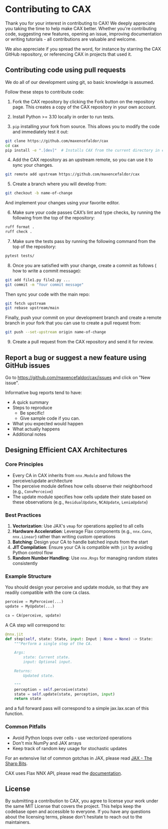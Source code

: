 # Contributing to CAX

Thank you for your interest in contributing to CAX! We deeply appreciate you taking the time to help make CAX better. Whether you're contributing code, suggesting new features, opening an issue, improving documentation or writing tutorials - all contributions are valuable and welcome.

We also appreciate if you spread the word, for instance by starring the CAX GitHub repository, or referencing CAX in projects that used it.

## Contributing code using pull requests

We do all of our development using git, so basic knowledge is assumed.

Follow these steps to contribute code:

1. Fork the CAX repository by clicking the Fork button on the repository page. This creates a copy of the CAX repository in your own account.

2. Install Python >= 3.10 locally in order to run tests.

3. `pip` installing your fork from source. This allows you to modify the code and immediately test it out:

```bash
git clone https://github.com/maxencefaldor/cax
cd cax
pip install -e ".[dev]"  # Installs CAX from the current directory in editable mode.
```

4. Add the CAX repository as an upstream remote, so you can use it to sync your changes.

```bash
git remote add upstream https://github.com/maxencefaldor/cax
```

5. Create a branch where you will develop from:

```bash
git checkout -b name-of-change
```

And implement your changes using your favorite editor.

6. Make sure your code passes CAX’s lint and type checks, by running the following from the top of the repository:

```bash
ruff format .
ruff check .
```

7. Make sure the tests pass by running the following command from the top of the repository:

```bash
pytest tests/
```

8. Once you are satisfied with your change, create a commit as follows ( how to write a commit message):

```bash
git add file1.py file2.py ...
git commit -m "Your commit message"
```

Then sync your code with the main repo:

```bash
git fetch upstream
git rebase upstream/main
```

Finally, push your commit on your development branch and create a remote branch in your fork that you can use to create a pull request from:

```bash
git push --set-upstream origin name-of-change
```

9. Create a pull request from the CAX repository and send it for review.

## Report a bug or suggest a new feature using GitHub issues

Go to https://github.com/maxencefaldor/cax/issues and click on "New issue".

Informative bug reports tend to have:

- A quick summary
- Steps to reproduce
  - Be specific!
  - Give sample code if you can.
- What you expected would happen
- What actually happens
- Additional notes

## Designing Efficient CAX Architectures

### Core Principles

- Every CA in CAX inherits from `nnx.Module` and follows the perceive/update architecture
- The perceive module defines how cells observe their neighborhood (e.g., `ConvPerceive`)
- The update module specifies how cells update their state based on these observations (e.g., `ResidualUpdate`, `NCAUpdate`, `LeniaUpdate`)

### Best Practices

1. **Vectorization**: Use JAX's `vmap` for operations applied to all cells
2. **Hardware Acceleration**: Leverage Flax components (e.g., `nnx.Conv`, `nnx.Linear`) rather than writing custom operations
3. **Batching**: Design your CA to handle batched inputs from the start
4. **JIT Compilation**: Ensure your CA is compatible with `jit` by avoiding Python control flow
5. **Random Number Handling**: Use `nnx.Rngs` for managing random states consistently

### Example Structure

You should design your perceive and update module, so that they are readily compatible with the core `CA` class.

```python
perceive = MyPerceive(...)
update = MyUpdate(...)

ca = CA(perceive, update)
```

A CA step will correspond to:

```python
@nnx.jit
def step(self, state: State, input: Input | None = None) -> State:
	"""Perform a single step of the CA.

	Args:
		state: Current state.
		input: Optional input.

	Returns:
		Updated state.

	"""
	perception = self.perceive(state)
	state = self.update(state, perception, input)
	return state
```

and a full forward pass will correspond to a simple jax.lax.scan of this function.

### Common Pitfalls

- Avoid Python loops over cells - use vectorized operations
- Don't mix NumPy and JAX arrays
- Keep track of random key usage for stochastic updates

For an extensive list of common gotchas in JAX, please read [JAX - The Sharp Bits](https://jax.readthedocs.io/en/latest/notebooks/Common_Gotchas_in_JAX.html).

CAX uses Flax NNX API, please read the [documentation](https://flax.readthedocs.io/en/latest/).

## License

By submitting a contribution to CAX, you agree to license your work under the same MIT License that covers the project. This helps keep the codebase open and accessible to everyone. If you have any questions about the licensing terms, please don't hesitate to reach out to the maintainers.
